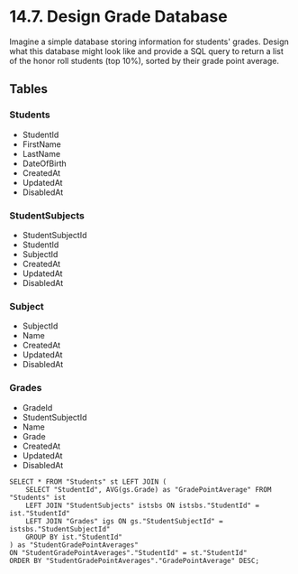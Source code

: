 # 14.7. Design Grade Database
Imagine a simple database storing information for students' grades.
Design what this database might look like and provide a SQL query to return a list of the honor roll
students (top 10%), sorted by their grade point average.

## Tables

### Students
+ StudentId
+ FirstName
+ LastName
+ DateOfBirth
+ CreatedAt
+ UpdatedAt
+ DisabledAt

### StudentSubjects
+ StudentSubjectId
+ StudentId
+ SubjectId
+ CreatedAt
+ UpdatedAt
+ DisabledAt

### Subject
+ SubjectId
+ Name
+ CreatedAt
+ UpdatedAt
+ DisabledAt

### Grades
+ GradeId
+ StudentSubjectId
+ Name
+ Grade
+ CreatedAt
+ UpdatedAt
+ DisabledAt

```
SELECT * FROM "Students" st LEFT JOIN (
    SELECT "StudentId", AVG(gs.Grade) as "GradePointAverage" FROM "Students" ist
    LEFT JOIN "StudentSubjects" istsbs ON istsbs."StudentId" = ist."StudentId"
    LEFT JOIN "Grades" igs ON gs."StudentSubjectId" = istsbs."StudentSubjectId"
    GROUP BY ist."StudentId"
) as "StudentGradePointAverages"
ON "StudentGradePointAverages"."StudentId" = st."StudentId"
ORDER BY "StudentGradePointAverages"."GradePointAverage" DESC;
```